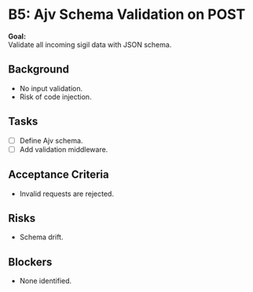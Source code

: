 # B5: Ajv Schema Validation on POST

**Goal:**  
Validate all incoming sigil data with JSON schema.

## Background
- No input validation.
- Risk of code injection.

## Tasks
- [ ] Define Ajv schema.
- [ ] Add validation middleware.

## Acceptance Criteria
- Invalid requests are rejected.

## Risks
- Schema drift.

## Blockers
- None identified.